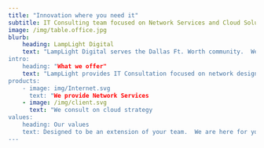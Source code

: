 ```yaml
---
title: "Innovation where you need it"
subtitle: IT Consulting team focused on Network Services and Cloud Solutions
image: /img/table.office.jpg
blurb:
    heading: LampLight Digital
    text: "LampLight Digital serves the Dallas Ft. Worth community.  We started with a simple idea: Innovate with the leanest team possible to pass cost-savings to our customers.  We've delivered and continue to drive innovation with our clients.
intro:
    heading: "What we offer"
    text: "LampLight provides IT Consultation focused on network design and cloud solutions.  We partner with some of the leading Service Providers to deliver based on our clients goals.  We are professional certified Cloud and Network professionals.
products:
    - image: img/Internet.svg
      text: "We provide Network Services
    - image: /img/client.svg
      text: "We consult on cloud strategy
values:
    heading: Our values
    text: Designed to be an extension of your team.  We are here for you.
---
```

